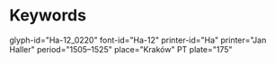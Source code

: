 # Keywords
glyph-id="Ha-12_0220"
font-id="Ha-12"
printer-id="Ha"
printer="Jan Haller"
period="1505–1525"
place="Kraków"
PT plate="175"
